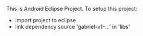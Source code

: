 This is Android Eclipse Project.
To setup this project:
- import project to eclipse
- link dependency source 'gabriel-v1-...' in 'libs'
